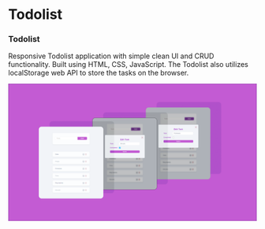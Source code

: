 # Todolist

### Todolist

Responsive Todolist application with simple clean UI and CRUD functionality. Built using HTML, CSS, JavaScript. The Todolist also utilizes localStorage web API to store the tasks on the browser.

![Todolist picture](preview.png)
